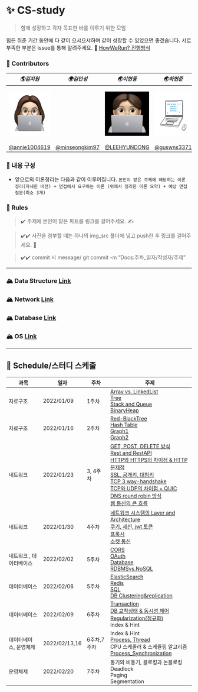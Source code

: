 # ✨ CS-study

> 함께 성장하고 각자 목표한 바를 이루기 위한 모임

힘든 취준 기간 동안에 다 같이 으샤으샤하며 같이 성장할 수 있었으면 좋겠습니다. 서로 부족한 부분은 issue를 통해 알려주세요. 🙂
[HowWeRun? 진행방식](info/README.md)

### 💫 Contributors

| **_🌎김지원_**                                                                              | **_🌍김민성_**                                     | **_🌏이현동_**                                                                              | **_🌏하현준_**                                                                             |
| ------------------------------------------------------------------------------------------- | -------------------------------------------------- | ------------------------------------------------------------------------------------------- | ------------------------------------------------------------------------------------------ |
| <p align="center"><img src="img/imoz.png" height="120" width="120" align-item="center"></p> |                                                    | <p align="center"><img src="img/lhd.jpeg" height="120" width="120" align-item="center"></p> | <p align="center"><img src="img/hhj.jpg" height="120" width="120" align-item="center"></p> |
| [@annie1004619](https://github.com/annie1004619)                                            | [@minseongkim97](https://github.com/minseongkim97) | [@LEEHYUNDONG](https://github.com/LEEHYUNDONG)                                              | [@guswns3371](https://github.com/guswns3371)                                               |


### 📣 내용 구성

- 앞으로의 이론정리는 다음과 같이 이루어집니다.
```본인이 맡은 주제에 해당하는 이론 정리(자세한 버전) + 면접에서 요구하는 이론 (위에서 정리한 이론 요약) + 예상 면접 질문(최소 3개)```


### 👊 Rules

> ✔️ 주제에 본인이 맡은 파트를 링크를 걸어주세요. ✍️

> ✔️✔️ 사진을 첨부할 때는 하나의 img_src 폴더에 넣고 push한 후 링크를 걸어주세요. 🧚

> ✔️✔️ commit 시 message/ git commit -m “Docs:주차\_일자/작성자/주제”


---

### 🏔 Data Structure [Link](CS/DataStructure)

### 🏔 Network [Link](CS/Network)

### 🏔 Database [Link](CS/Database)

### 🏔 OS [Link](CS/OS)

---

## 👊 Schedule/스터디 스케줄

| **과목** | **일자** | **주차** | **주제**|
| ------------- | ---------- | -------- | ---------------------------------------------------------------------------------------------------------------------------------------| 
| 자료구조      | 2022/01/09 | 1주차    | [Array vs. LinkedList](CS/DataStructure/ArrayVSLinkedList.md)<br>[Tree](CS/DataStructure/Tree.md)<br> [Stack and Queue](CS/DataStructure/StackAndQueue.md)<br> [BinaryHeap](CS/DataStructure/Heap.md) |
|자료구조 | 2022/01/16 | 2주차 | [Red-BlackTree](CS/DataStructure/Red-BlackTree.md)<br>[Hash Table](CS/DataStructure/HashTable.md)<br>[Graph1](CS/DataStructure/Graph.md)<br>[Graph2](CS/DataStructure/MinimumSpanningTree.md) |
| 네트워크      | 2022/01/23 | 3, 4주차   | [GET, POST, DELETE 방식](CS/Network/HTTP%20Method.md) <br>[Rest and RestAPI](CS/Network/REST.md)<br>[HTTP와 HTTPS의 차이점 & HTTP문제점](CS/Network/HttpHttps.md) <br>[SSL, 공개키, 대칭키](CS/Network/SSL.md) <br> [TCP 3 way-handshake](CS/Network/TCP_3way_handshake.md)<br>[TCP와 UDP의 차이점 + QUIC](CS/Network/TCP_UDP_QUIC.md)<br>[DNS round robin 방식](https://github.com/CS-studi/CS-study/blob/master/CS/Network/DNSRoundRobin.md)<br>[웹 통신의 큰 흐름](https://github.com/CS-studi/CS-study/blob/master/CS/Network/%EC%9B%B9%ED%86%B5%EC%8B%A0%EC%9D%98%ED%81%B0%ED%9D%90%EB%A6%84.md)|
| 네트워크      | 2022/01/30 | 4주차   |[네트워크 시스템의 Layer and Architecture](CS/Network/Network_Layer_Architecture%20.md)<br>[쿠키, 세션, jwt 토큰](https://github.com/CS-studi/CS-study/blob/master/CS/Network/CookieSessionJWT.md)<br>[프록시](CS/Network/Proxy.md)<br>[소켓 통신](CS/Network/socket.md)|
| 네트워크 , 데이터베이스     | 2022/02/02 | 5주차   |[CORS](CS/Network/CORS.md)<br>[OAuth](CS/Network/oauth.md)<br>[Database](CS/Database/Database.md)<br>[RDBMSvs.NoSQL](CS/Database/RDBMSvsNOSQL.md)|
| 데이터베이스     | 2022/02/06 | 5주차   |[ElasticSearch](CS/Database/ElasticSearch.md)<br>[Redis](CS/Database/Redis.md)<br>[SQL](CS/Database/SQL.md)<br>[DB Clustering&replication](CS/Database/ClusteringReplicationShardingPartitioning.md)|
|데이터베이스|2022/02/09|6주차|[Transaction](CS/Database/Transaction.md)<br>[DB 교착상태 & 동시성 제어](CS/Database/DB_DeadLock_ConcurrencyControl.md)<br>[Regularization(정규화)](CS/Database/Regularization.md)<br>Index & Hint|
| 데이터베이스, 운영체제     | 2022/02/13,16 | 6주차,7주차   |Index & Hint<br>[Process, Thread](CS/OS/ProcessThread.md)<br>CPU 스케줄러 & 스케쥴링 알고리즘<br>[Process_Synchronization](CS/OS/processSynchronization.md)|
| 운영체제     | 2022/02/20 | 7주차   |동기와 비동기, 블로킹과 논블로킹<br>Deadlock<br>Paging<br>Segmentation|

<!-- | 운영체제      | 2022/01/01 | 4주차   ||
| 데이터베이스  | 2022/01/01 | 5주차   ||  -->


